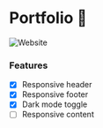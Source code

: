 # Portfolio 📁

<img alt="Website" src="https://img.shields.io/website?down_message=Down&label=Website&up_message=Up&url=https://blacksmithop.github.io/Portfolio/">


### Features 
- [x] Responsive header
- [x] Responsive footer
- [x] Dark mode toggle
- [ ] Responsive content
